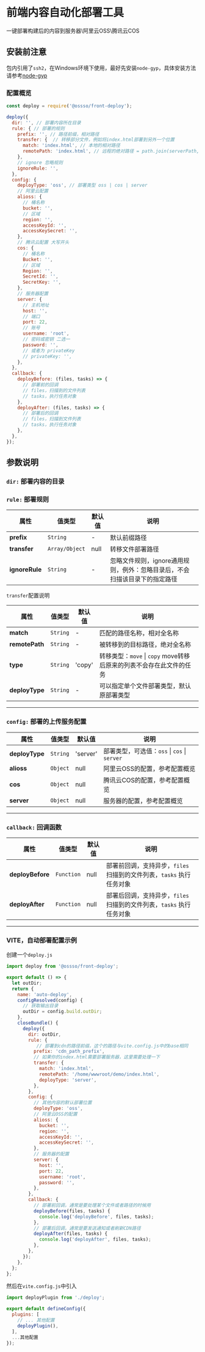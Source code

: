 # 前端内容自动化部署工具  
一键部署构建后的内容到服务器\阿里云OSS\腾讯云COS

## 安装前注意
包内引用了`ssh2`，在Windows环境下使用，最好先安装`node-gyp`，具体安装方法请参考[node-gyp](https://github.com/nodejs/node-gyp)

### 配置概览
```javascript
const deploy = require('@ossso/front-deploy');

deploy({
  dir: '', // 部署内容所在目录
  rule: { // 部署的规则
    prefix: '', // 路径前缀，相对路径
    transfer: {  // 转移部分文件，例如将index.html部署到另外一个位置
      match: 'index.html', // 本地的相对路径
      remotePath: 'index.html', // 远程的绝对路径 = path.join(serverPath,remotePath)
    },
    // ignore 忽略规则
    ignoreRule: '',
  },
  config: {
    deployType: 'oss', // 部署类型 oss | cos | server
    // 阿里云配置
    alioss: {
      // 桶名称
      bucket: '',
      // 区域
      region: '',
      accessKeyId: '',
      accessKeySecret: '',
    },
    // 腾讯云配置 大写开头
    cos: {
      // 桶名称
      Bucket: '',
      // 区域
      Region: '',
      SecretId: '',
      SecretKey: '',
    },
    // 服务器配置
    server: {
      // 主机地址
      host: '',
      // 端口
      port: 22,
      // 账号
      username: 'root',
      // 密码或密钥 二选一
      password: '',
      // 或者为 privateKey
      // privateKey: '',
    },
  },
  callback: {
    deployBefore: (files, tasks) => {
      // 部署前的回调
      // files，扫描到的文件列表
      // tasks，执行任务对象
    },
    deployAfter: (files, tasks) => {
      // 部署后的回调
      // files，扫描到文件列表
      // tasks，执行任务对象
    },
  },
});
```

## 参数说明
### `dir:` 部署内容的目录  
### `rule:` 部署规则  
| 属性 | 值类型 | 默认值 | 说明 |
| ---- | ---- | ---- | ---- |
| **prefix** | `String` | - | 默认前缀路径 |
| **transfer** | `Array/Object` | null | 转移文件部署路径 |
| **ignoreRule** | `String` | - | 忽略文件规则，ignore通用规则，例外：忽略目录后，不会扫描该目录下的指定路径 |  

`transfer`配置说明

| 属性 | 值类型 | 默认值 | 说明 |
| ---- | ---- | ---- | ---- |
| **match** | `String` | - | 匹配的路径名称，相对全名称 |
| **remotePath** | `String` | - | 被转移到的目标路径，绝对全名称 |
| **type** | `String` | 'copy' | 转移类型：`move` \| `copy` move转移后原来的列表不会存在此文件的任务 |
| **deployType** | `String` | - | 可以指定单个文件部署类型，默认原部署类型 |

----------

### `config:` 部署的上传服务配置    

| 属性 | 值类型 | 默认值 | 说明 |
| ---- | ---- | ---- | ---- |
| **deployType** | `String` | 'server' | 部署类型，可选值：`oss` \| `cos` \| `server` |
| **alioss** | `Object` | null | 阿里云OSS的配置，参考配置概览 |
| **cos** | `Object` | null | 腾讯云COS的配置，参考配置概览 |
| **server** | `Object` | null | 服务器的配置，参考配置概览 |  

-----------

### `callback:` 回调函数    

| 属性 | 值类型 | 默认值 | 说明 |
| ---- | ---- | ---- | ---- |
| **deployBefore** | `Function` | null | 部署前回调，支持异步，`files` 扫描到的文件列表，`tasks` 执行任务对象 |
| **deployAfter** | `Function` | null | 部署后回调，支持异步，`files` 扫描到的文件列表，`tasks` 执行任务对象 |

-----------

### VITE，自动部署配置示例
创建一个`deploy.js`
```js
import deploy from '@ossso/front-deploy';

export default () => {
  let outDir;
  return {
    name: 'auto-deploy',
    configResolved(config) {
      // 获取输出目录
      outDir = config.build.outDir;
    },
    closeBundle() {
      deploy({
        dir: outDir,
        rule: {
           // 部署到cdn的路径前缀，这个的路径与vite.config.js中的base相同
          prefix: 'cdn_path_prefix',
          // 如果你的index.html需要部署服务器，这里需要处理一下
          transfer: {
            match: 'index.html',
            remotePath: '/home/wwwroot/demo/index.html',
            deployType: 'server',
          },
        },
        config: {
          // 其他内容的默认部署位置
          deployType: 'oss',
          // 阿里云OSS的配置
          alioss: {
            bucket: '',
            region: '',
            accessKeyId: '',
            accessKeySecret: '',
          },
          // 服务器的配置
          server: {
            host: '',
            port: 22,
            username: 'root',
            password: '',
          },
        },
        callback: {
          // 部署前回调，通常是要处理某个文件或者路径的时候用
          deployBefore(files, tasks) {
            console.log('deployBefore', files, tasks);
          },
          // 部署后回调，通常是要发送通知或者刷新CDN路径
          deployAfter(files, tasks) {
            console.log('deployAfter', files, tasks);
          },
        },
      });
    },
  };
};
```
然后在`vite.config.js`中引入
```js
import deployPlugin from './deploy';

export default defineConfig({
  plugins: [
    // ... 其他配置
    deployPlugin(),
  ],
  ...其他配置
});
```
